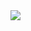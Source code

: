 <img src="https://resimyukle.io/uploadyeri/EoSJO0zM_Ekran%20Resmi%202022-07-13%2018.28.27.png" width="auto">

